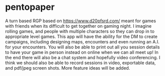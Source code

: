 # pentopaper
A turn based RGP based on https://www.d20pfsrd.com/ meant for games with friends when its difficult to get together on gaming night. I imagine rolling games, and people with multiple characters so they can drop in to appropriate level games. This app will have the ability for the DM to create campaigns, including designing maps, encounters and even running an A.I. for your encounters. You will also be able to print out all you session details to have your game in person instead on online when we can all meet up! In the end there will also be a chat system and hopefully video conferencing. I think we should also be able to record sessions in video, exportable data, and pdf/jpeg screen shots.  More feature ideas will be added.
